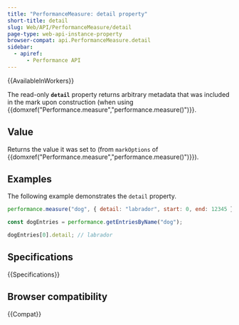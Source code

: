 ```yaml
---
title: "PerformanceMeasure: detail property"
short-title: detail
slug: Web/API/PerformanceMeasure/detail
page-type: web-api-instance-property
browser-compat: api.PerformanceMeasure.detail
sidebar:
  - apiref:
      - Performance API
---
```


{{AvailableInWorkers}}

The read-only **`detail`** property returns arbitrary metadata that was included in the mark upon construction (when using {{domxref("Performance.measure","performance.measure()")}}.

## Value

Returns the value it was set to (from `markOptions` of {{domxref("Performance.measure","performance.measure()")}}).

## Examples

The following example demonstrates the `detail` property.

```js
performance.measure("dog", { detail: "labrador", start: 0, end: 12345 });

const dogEntries = performance.getEntriesByName("dog");

dogEntries[0].detail; // labrador
```

## Specifications

{{Specifications}}

## Browser compatibility

{{Compat}}
